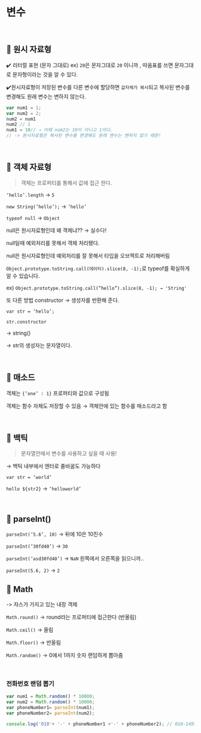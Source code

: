 # 변수
<br>

## 📌 원시 자료형

✔️ 리터럴 표현 (문자 그대로) ex) `20`은  문자그대로 `20` 이니까 , 따옴표를 쓰면 문자그대로 문자형이라는 것을 알 수 있다.

✔️원시자료형이 저장된 변수를 다른 변수에 할당하면 `값자체가 복사`되고 복사된 변수를 변경해도 원래 변수는 변하지 않는다. 

```jsx
var num1 = 1; 
var num2 = 2;
num2 = num1  
num2 // 1
num1 = 10// → 이때 num2는 10이 아니고 1이다. 
// -> 원시자료형은 복사된 변수를 변경해도 원래 변수는 변하지 않기 때문!
```
<br>

## 📌 객체 자료형

> 객체는 프로퍼티를 통해서 값에 접근 한다.

`‘hello’.length` → `5`

`new String(’hello’);` → `‘hello’` 

`typeof null`  →  `Object`

null은 원시자료형인데 왜 객체냐?? → 실수다!

null일때 예외처리를 못해서 객체 처리됐다.

null은 원시자료형인데 예외처리를 잘 못해서 타입을 오브젝트로 처리해버림 

`Object.prototype.toString.call(데이터).slice(8, -1);`로 typeof를 확실하게 알 수 있습니다.

ex) `Object.prototype.toString.call(”hello”).slice(8, -1); → 'String'`

또 다른 방법 constructor → 생성자를 반환해 준다.

`var str = ‘hello’;`

`str.constructor`

→ string()

→ str의 생성자는 문자열이다.

<br>

## 📌 매소드

객체는  `{’one’ : 1}` 프로퍼티와 값으로 구성됨

객체는 함수 자체도 저장할 수 있음 → 객체안에 있는 함수를 매소드라고 함

<br>

## 📌 백틱
> 문자열안에서 변수를 사용하고 싶을 때 사용!

→ 백틱 내부에서 엔터로 줄바꿈도 가능하다

`var str = ‘world’`

`hello ${str2}` → `‘helloworld’`

<br>

## 📌 parseInt()

`parseInt(’5.6’, 10)` → 뒤에 10은 10진수

`parseInt(’30fd40’)` → `30`

`parseInt(’asd30fd40’)` → `NaN` 왼쪽에서 오른쪽을 읽으니까..

`parseInt(5.6, 2)` → `2`


## 📌 Math
->  자스가 가지고 있는 내장 객체

`Math.round()` → round라는 프로퍼티에 접근한다 (반올림)

`Math.ceil()` → 올림

`Math.floor()` → 반올림

`Math.random()` → 0에서 1까지 숫자 랜덤하게 뽑아줌

<br>


### 전화번호 랜덤 뽑기

```jsx
var num1 = Math.random() * 10000;
var num2 = Math.random() * 10000;
var phoneNumber1= parseInt(num1);
var phoneNumber2= parseInt(num2);

console.log('010'+ '-' + phoneNumber1 +'-' + phoneNumber2); // 010-1497-4654
```
